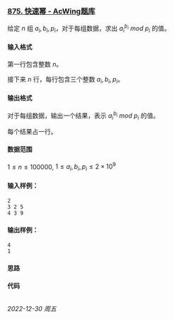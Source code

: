 ### [875. 快速幂 - AcWing题库](https://www.acwing.com/problem/content/877/)

给定 $n$ 组 $a_i,b_i,p_i$，对于每组数据，求出 $a_{i}^{b_i}~mod~p_i$ 的值。

#### 输入格式

第一行包含整数 $n$。

接下来 $n$ 行，每行包含三个整数 $a_i,b_i,p_i$。

#### 输出格式

对于每组数据，输出一个结果，表示 $a_{i}^{b_i}~mod~p_i$ 的值。

每个结果占一行。

#### 数据范围

$1 \leq n \leq 100000,$
$1 \leq a_i,b_i,p_i \leq 2 \times 10^9$

#### 输入样例：

```
2
3 2 5
4 3 9
```

#### 输出样例：

```
4
1
```

#### 思路



#### 代码

```cpp
```


*2022-12-30 周五*